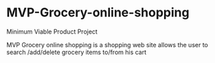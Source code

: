 # MVP-Grocery-online-shopping
Minimum Viable Product Project

MVP Grocery online shopping  is a shopping web site allows the user to search /add/delete grocery items to/from his cart 
